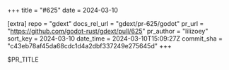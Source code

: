 +++
title = "#625"
date = 2024-03-10

[extra]
repo = "gdext"
docs_rel_url = "gdext/pr-625/godot"
pr_url = "https://github.com/godot-rust/gdext/pull/625"
pr_author = "lilizoey"
sort_key = 2024-03-10
date_time = 2024-03-10T15:09:27Z
commit_sha = "c43eb78af45da68cdc1d4a2dbf337249e275645d"
+++

$PR_TITLE
